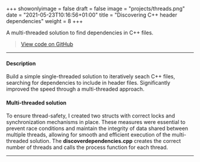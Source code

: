 +++
showonlyimage = false
draft = false
image = "projects/threads.png"
date = "2021-05-23T10:16:56+01:00"
title = "Discovering C++ header dependencies"
weight = 8
+++

A multi-threaded solution to find dependencies in C++ files.
<!--more-->

> [View code on GitHub](https://github.com/jovanneste/Discover-Dependencies)

---

#### Description
Build a simple single-threaded solution to iteratively seach C++ files, searching for dependencies to include in header files. Significantly improved the speed through a multi-threaded approach.  

#### Multi-threaded solution
To ensure thread-safety, I created two structs with correct locks and synchronization mechanisms in place. These measures were essential to prevent race conditions and maintain the integrity of data shared between multiple threads, allowing for smooth and efficient execution of the multi-threaded solution. The **discoverdependencies.cpp** creates the correct number of threads and calls the process function for each thread.

---


